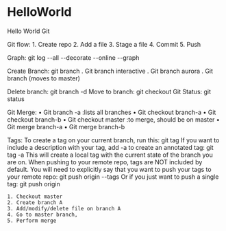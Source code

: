 # HelloWorld
Hello World Git

Git flow:
	1. Create repo
	2. Add a file
	3. Stage a file
	4. Commit
	5. Push

Graph: 
git log --all --decorate --online --graph

Create Branch: git branch <branchname>
	.	Git branch interactive
	.	Git branch aurora
	.	Git branch (moves to master)

Delete branch: git branch -d <branchname>
Move to branch: git checkout <branch-name>
Git Status: git status

Git Merge:
	• Git branch -a  :lists all branches
	• Git checkout branch-a
	• Git checkout branch-b
	• Git checkout master  :to merge, should be on master
	• Git merge branch-a
	• Git merge branch-b

Tags:
To create a tag on your current branch, run this:
	git tag <tagname>
If you want to include a description with your tag, add -a to create an annotated tag:
	git tag <tagname> -a
This will create a local tag with the current state of the branch you are on. When pushing to your remote repo, tags are NOT included by default. You will need to explicitly say that you want to push your tags to your remote repo:
	git push origin --tags
Or if you just want to push a single tag: git push origin <tag>


	1. Checkout master
	2. Create branch A
	3. Add/modify/delete file on branch A
	4. Go to master branch,
	5. Perform merge
